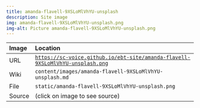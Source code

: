 ```yaml
---
title: amanda-flavell-9XSLoMlVhYU-unsplash
description: Site image
img: amanda-flavell-9XSLoMlVhYU-unsplash.png
img-alt: Picture amanda-flavell-9XSLoMlVhYU-unsplash.png
---
```


  | Image | Location |
  | :----- | :----- |
  | URL | <code><a href="https://sc-voice.github.io/ebt-site/amanda-flavell-9XSLoMlVhYU-unsplash.png" target="_blank">https://sc-voice.github.io/ebt-site/amanda-flavell-9XSLoMlVhYU-unsplash.png</a></code> |
  | Wiki | <code>content/images/amanda-flavell-9XSLoMlVhYU-unsplash.md</code> |
  | File | <code>static/amanda-flavell-9XSLoMlVhYU-unsplash.png</code> |
  | Source | (click on image to see source) |

